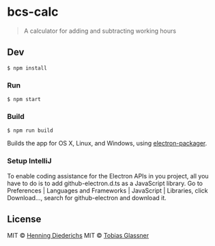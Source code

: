 # bcs-calc

> A calculator for adding and subtracting working hours


## Dev

```
$ npm install
```

### Run

```
$ npm start
```

### Build

```
$ npm run build
```

Builds the app for OS X, Linux, and Windows, using [electron-packager](https://github.com/electron-userland/electron-packager).

### Setup IntelliJ

To enable coding assistance for the Electron APIs in you project, all you have to do is to add github-electron.d.ts as a JavaScript library.
Go to Preferences | Languages and Frameworks | JavaScript | Libraries, click Download…, search for github-electron and download it.

## License

MIT © [Henning Diederichs](https://github.com/hdiederichs)
MIT © [Tobias Glassner](https://github.com/tglassner)

